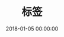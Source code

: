 ---
title: 标签
date: 2018-01-05 00:00:00
type: "tags"
orderby: random
order: 1
top_img: https://cdn.huangduo.me/blog/img/conf/blog-tags-bg.jpg
---